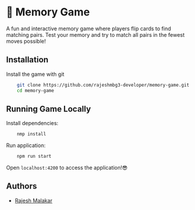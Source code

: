 
# 🧠 Memory Game

A fun and interactive memory game where players flip cards to find matching pairs. Test your memory and try to match all pairs in the fewest moves possible!


## Installation

Install the game with git

```bash
    git clone https://github.com/rajeshmbg3-developer/memory-game.git
    cd memory-game
```
## Running Game Locally

Install dependencies:

```bash
    nmp install
```

Run application:

```bash
    npm run start
```
Open `localhost:4200` to access the application!😎



## Authors

 - [Rajesh Malakar](https://github.com/rajeshmbg3-developer)